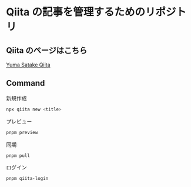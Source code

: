 # Qiita の記事を管理するためのリポジトリ

## Qiita のページはこちら

[Yuma Satake Qiita](https://qiita.com/Yuma-Satake)

## Command

新規作成

```zsh
npx qiita new <title>
```

プレビュー

```zsh
pnpm preview
```

同期

```zsh
pnpm pull
```

ログイン

```zsh
pnpm qiita-login
```
